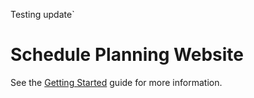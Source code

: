 Testing update`

Schedule Planning Website
=========================

See the [Getting Started](https://github.com/eecs183/SchedulePlanningWebsite/wiki/Getting-Started) guide for more information.
